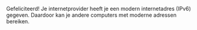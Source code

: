 Gefeliciteerd! Je internetprovider heeft je een modern internetadres (IPv6) gegeven. Daardoor kan je andere computers met moderne adressen  bereiken.
